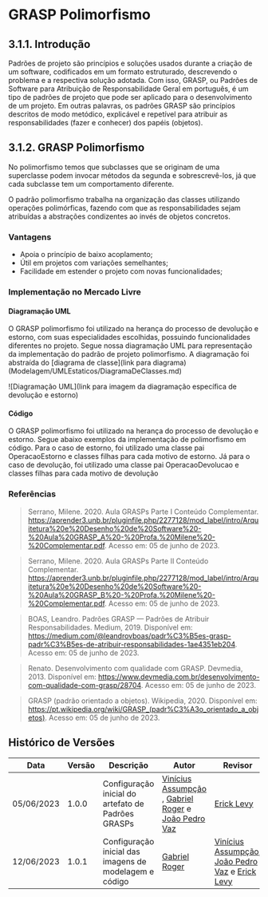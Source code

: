# GRASP Polimorfismo

## 3.1.1. Introdução

Padrões de projeto são princípios e soluções usados durante a criação de um software, codificados em um formato estruturado, descrevendo o problema e a respectiva solução adotada. Com isso, GRASP, ou Padrões de Software para Atribuição de Responsabilidade Geral em português, é um tipo de padrões de projeto que pode ser aplicado para o desenvolvimento de um projeto. Em outras palavras, os padrões GRASP são princípios descritos de modo metódico, explicável e repetível para atribuir as responsabilidades (fazer e conhecer) dos papéis (objetos).


##  3.1.2. GRASP Polimorfismo

No polimorfismo temos que subclasses que se originam de uma superclasse podem invocar métodos da segunda e sobrescrevê-los, já que cada subclasse tem um comportamento diferente.

O padrão polimorfismo trabalha na organização das classes utilizando operações polimórficas, fazendo com que as responsabilidades sejam atribuídas a abstrações condizentes ao invés de objetos concretos. 
    
### Vantagens
	
- Apoia o princípio de baixo acoplamento;
- Útil em projetos com variações semelhantes;
- Facilidade em estender o projeto com novas funcionalidades;

### Implementação no Mercado Livre

#### Diagramação UML

O GRASP polimorfismo foi utilizado na herança do processo de devolução e estorno, com suas especialidades escolhidas, possuindo funcionalidades diferentes no projeto. Segue nossa diagramação UML para representação da implementação do padrão de projeto polimorfismo. A diagramação foi abstraída do [diagrama de classe](link para diagrama) (Modelagem/UMLEstaticos/DiagramaDeClasses.md)

![Diagramação UML](link para imagem da diagramação específica de devolução e estorno)

#### Código

O GRASP polimorfismo foi utilizado na herança do processo de devolução e estorno. Segue abaixo exemplos da implementação de polimorfismo em código. Para o caso de estorno, foi utilizado uma classe pai OperacaoEstorno e classes filhas para cada motivo de estorno. Já para o caso de devolução, foi utilizado uma classe pai OperacaoDevolucao e classes filhas para cada motivo de devolução

### Referências

> Serrano, Milene. 2020. Aula GRASPs Parte I Conteúdo Complementar.  https://aprender3.unb.br/pluginfile.php/2277128/mod_label/intro/Arquitetura%20e%20Desenho%20de%20Software%20-%20Aula%20GRASP_A%20-%20Profa.%20Milene%20-%20Complementar.pdf. Acesso em: 05 de junho de 2023.

> Serrano, Milene. 2020. Aula GRASPs Parte II Conteúdo Complementar.  https://aprender3.unb.br/pluginfile.php/2277128/mod_label/intro/Arquitetura%20e%20Desenho%20de%20Software%20-%20Aula%20GRASP_B%20-%20Profa.%20Milene%20-%20Complementar.pdf. Acesso em: 05 de junho de 2023.

> BOAS, Leandro. Padrões GRASP — Padrões de Atribuir Responsabilidades. Medium, 2019. Disponível em: <https://medium.com/@leandrovboas/padr%C3%B5es-grasp-padr%C3%B5es-de-atribuir-responsabilidades-1ae4351eb204>. Acesso em: 05 de junho de 2023.

> Renato. Desenvolvimento com qualidade com GRASP. Devmedia, 2013. Disponível em: <https://www.devmedia.com.br/desenvolvimento-com-qualidade-com-grasp/28704>. Acesso em: 05 de junho de 2023.

> GRASP (padrão orientado a objetos). Wikipedia, 2020. Disponível em: <https://pt.wikipedia.org/wiki/GRASP_(padr%C3%A3o_orientado_a_objetos)>. Acesso em: 05 de junho de 2023.


## Histórico de Versões

|    Data    | Versão |            Descrição           |       Autor     |    Revisor    |
|  --------  |  ----  |            ----------          | --------------- |    -------    |
| 05/06/2023 | 1.0.0 |  Configuração inicial do artefato de Padrões GRASPs | [Vinícius Assumpção](https://github.com/viniman27) , [Gabriel Roger](https://github.com/GabrielRoger07) e [João Pedro Vaz](https://github.com/JoaoPedro0803) | [Erick Levy](https://github.com/Ericklevy) |
| 12/06/2023 | 1.0.1 | Configuração inicial das imagens de modelagem e código | [Gabriel Roger](https://github.com/GabrielRoger07) | [Vinícius Assumpção](https://github.com/viniman27), [João Pedro Vaz](https://github.com/JoaoPedro0803) e [Erick Levy](https://github.com/Ericklevy) | 
